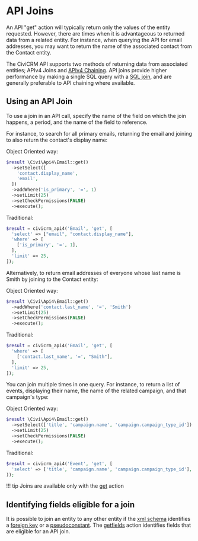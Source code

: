 # API Joins

An API "get" action will typically return only the values of the entity requested. However, there are times when it is advantageous to returned data from a related entity.  For instance, when querying the API for email addresses, you may want to return the name of the associated contact from the Contact entity.

The CiviCRM API supports two methods of returning data from associated entities; APIv4 Joins and [APIv4 Chaining](api/v4/chaining.md).  API joins provide higher performance by making a single SQL query with a [SQL join](https://dev.mysql.com/doc/refman/5.7/en/join.html), and are generally preferable to API chaining where available.

## Using an API Join

To use a join in an API call, specify the name of the field on which the join happens, a period, and the name of the field to reference.  

For instance, to search for all primary emails, returning the email and joining to also return the contact's display name:

Object Oriented way:

```php
$result \Civi\Api4\Email::get()
  ->setSelect([
    'contact.display_name', 
    'email',
  ])
  ->addWhere('is_primary', '=', 1)
  ->setLimit(25)
  ->setCheckPermissions(FALSE)
  ->execute();
```

Traditional:

```php
$result = civicrm_api4('Email', 'get', [
  'select' => ["email", "contact.display_name"],
  'where' => [
    ['is_primary', '=', 1],
  ],
  'limit' => 25,
]);
```

Alternatively, to return email addresses of everyone whose last name is Smith by joining to the Contact entity:

Object Oriented way:

```php
$result \Civi\Api4\Email::get()
  ->addWhere('contact.last_name', '=', 'Smith')
  ->setLimit(25)
  ->setCheckPermissions(FALSE)
  ->execute();
```

Traditional:

```php
$result = civicrm_api4('Email', 'get', [
  'where' => [
    ['contact.last_name', '=', "Smith"],
  ],
  'limit' => 25,
]);
```

You can join multiple times in one query.  For instance, to return a list of events, displaying their name, the name of the related campaign, and that campaign's type:

Object Oriented way:

```php
$result \Civi\Api4\Email::get()
  ->setSelect(['title', 'campaign.name', 'campaign.campaign_type_id'])
  ->setLimit(25)
  ->setCheckPermissions(FALSE)
  ->execute();
```

Traditional:

```php
$result = civicrm_api4('Event', 'get', [
  'select' => ['title', 'campaign.name', 'campaign.campaign_type_id'],
));

```

!!! tip
    Joins are available only with the [get](api/v4/actions.md#get) action

## Identifying fields eligible for a join

It is possible to join an entity to any other entity if the [xml schema](framework/database/schema-definition.md) identifies a [foreign key](framework/database/schema-definition.md#table-foreignKey) or a [pseudoconstant](framework/database/schema-definition.md#table-field-pseudoconstant).  The [getfields](api/v3/actions.md#getfields) action identifies
fields that are eligible for an API join.
